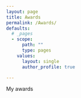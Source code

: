 ```yaml
---
layout: page
title: Awards
permalink: /Awards/
defaults:
  # _pages
  - scope:
      path: ""
      type: pages
    values:
      layout: single
      author_profile: true

---
```

My awards 